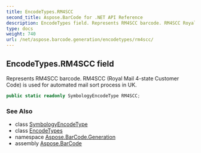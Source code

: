 ```yaml
---
title: EncodeTypes.RM4SCC
second_title: Aspose.BarCode for .NET API Reference
description: EncodeTypes field. Represents RM4SCC barcode. RM4SCC Royal Mail 4state Customer Code is used for automated mail sort process in UK
type: docs
weight: 740
url: /net/aspose.barcode.generation/encodetypes/rm4scc/
---
```

## EncodeTypes.RM4SCC field

Represents RM4SCC barcode. RM4SCC (Royal Mail 4-state Customer Code) is used for automated mail sort process in UK.

```csharp
public static readonly SymbologyEncodeType RM4SCC;
```

### See Also

* class [SymbologyEncodeType](../../symbologyencodetype/)
* class [EncodeTypes](../)
* namespace [Aspose.BarCode.Generation](../../encodetypes/)
* assembly [Aspose.BarCode](../../../)


